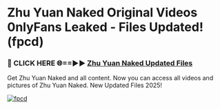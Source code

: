 # Zhu Yuan Naked Original Videos 0nlyFans Leaked - Files Updated! (fpcd)

<h3>🔴 CLICK HERE 🌐==►► <a href="https://tinyurl.com/yckcrads" rel="nofollow">Zhu Yuan Naked Updated Files</a></h3>

Get Zhu Yuan Naked and all content. Now you can access all videos and pictures of Zhu Yuan Naked. New Updated Files 2025!

[![fpcd](https://i.imgur.com/hpKpOFt.gif)](https://tinyurl.com/yckcrads)
